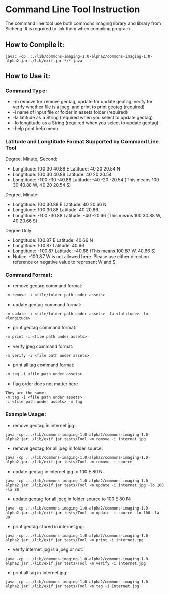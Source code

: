 # Command Line Tool Instruction

The command line tool use both commons imaging library and library from Sicheng. It is required to link them when compiling program.

## How to Compile it:

```
javac -cp .:./lib/commons-imaging-1.0-alpha2/commons-imaging-1.0-alpha2.jar:./lib/exif.jar */*.java
```

## How to Use it:

### Command Type:

* -m     remove for remove geotag, update for update geotag, verify for verify whether file is a jpeg, and print to print geotag (required)
* -i     name of input file or folder in assets folder (required)
* -la    latitude as a String (required when you select to update geotag)
* -lo    longtitude as a String (required when you select to update geotag)
* -help  print help menu

### Latitude and Longtitude Format Supported by Command Line Tool

Degree, Minute, Second: 
* Longtitude: 100 30 40.88 E Latitude: 40 20 20.54 N
* Longtitude: 100 30 40.88 Latitude: 40 20 20.54
* Longtitude: -100 -30 -40.88 Latitude: -40 -20 -20.54 (This means 100 30 40.88 W, 40 20 20.54 S)

Degree, Minute:
* Longtitude: 100 30.88 E Latitude: 40 20.66 N
* Longtitude: 100 30.88 Latitude: 40 20.66
* Longtitude: -100 -30.88 Latitude: -40 -20.66 (This means 100 30.88 W, 40 20.66 S)

Degree Only:
* Longtitude: 100.87 E Latitude: 40.66 N
* Longtitude: 100.87 Latitude: 40.66
* Longtitude: -100.87 Latitude: -40.66 (This means 100.87 W, 40.66 S)
* Notice: -100.87 W is not allowed here. Please use either direction reference or negative value to represent W and S.

### Command Format:

* remove geotag command format: 
```
-m remove -i <file/folder path under assets>
```
* update geotag command format: 
```
-m update -i <file/folder path under assets> -la <latitude> -lo <longitude>
```
* print geotag command format: 
```
-m print -i <file path under assets>
```
* verify jpeg command format: 
```
-m verify -i <file path under assets>
```
* print all tag command format: 
```
-m tag -i <file path under assets>
```
* flag order does not matter here
```
They are the same:
-m tag -i <file path under assets>
-i <file path under assets> -m tag
```

### Example Usage:

* remove geotag in internet.jpg: 
```
java -cp .:./lib/commons-imaging-1.0-alpha2/commons-imaging-1.0-alpha2.jar:./lib/exif.jar tests/Tool -m remove -i internet.jpg
```
* remove geotag for all jpeg in folder source: 
```
java -cp .:./lib/commons-imaging-1.0-alpha2/commons-imaging-1.0-alpha2.jar:./lib/exif.jar tests/Tool -m remove -i source
```
* update geotag in internet.jpg to 100 E 80 N: 
```
java -cp .:./lib/commons-imaging-1.0-alpha2/commons-imaging-1.0-alpha2.jar:./lib/exif.jar tests/Tool -m update -i internet.jpg -lo 100 -la 80
```
* update geotag for all jpeg in folder source to 100 E 80 N: 
```
java -cp .:./lib/commons-imaging-1.0-alpha2/commons-imaging-1.0-alpha2.jar:./lib/exif.jar tests/Tool -m update -i source -lo 100 -la 80
```
* print geotag stored in internet.jpg: 
```
java -cp .:./lib/commons-imaging-1.0-alpha2/commons-imaging-1.0-alpha2.jar:./lib/exif.jar tests/Tool -m print -i internet.jpg
```
* verify internet.jpg is a jpeg or not: 
```
java -cp .:./lib/commons-imaging-1.0-alpha2/commons-imaging-1.0-alpha2.jar:./lib/exif.jar tests/Tool -m verify -i internet.jpg
```
* print all tag in internet.jpg: 
```
java -cp .:./lib/commons-imaging-1.0-alpha2/commons-imaging-1.0-alpha2.jar:./lib/exif.jar tests/Tool -m tag -i Internet.jpg
```
